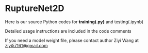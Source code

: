 # RuptureNet2D
Here is our source Python codes for <strong>training(.py)</strong> and testing(.ipynb)

Detailed usage instructions are included in the code comments

If you need a model weight file, please contact author Ziyi Wang at ziyi57161@gmail.com
